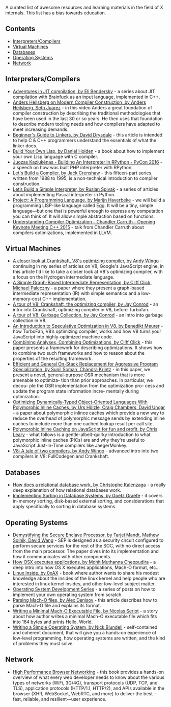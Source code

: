 A curated list of awesome resources and learning materials in the field of X internals.
This list has a bias towards education.

## Contents

- [Interpreters/Compilers](#interpreters-compilers)
- [Virtual Machines](#virtual-machines)
- [Databases](#databases)
- [Operating Systems](#operating-systems)
- [Network](#network)

## Interpreters/Compilers

- [Adventures in JIT compilation, by Eli Bendersky](https://eli.thegreenplace.net/2017/adventures-in-jit-compilation-part-1-an-interpreter/) - a series about JIT compilation with Brainfuck as an input language, implemented in C++.
- [Anders Hejlsberg on Modern Compiler Construction, by Anders Hejlsberg, Seth Juarez](https://channel9.msdn.com/Blogs/Seth-Juarez/Anders-Hejlsberg-on-Modern-Compiler-Construction) - in this video Anders a great foundation of compiler construction by describing the traditional methodologies that have been used in the last 30 or so years. He then uses that foundation to describe modern tooling needs and how compilers have adapted to meet increasing demands.
- [Beginner's Guide to Linkers, by David Drysdale](http://www.lurklurk.org/linkers/linkers.html) - this article is intended to help C & C++ programmers understand the essentials of what the linker does.
- [Build Your Own Lisp, by Daniel Holden](http://www.buildyourownlisp.com/contents) - a book about how to implement your own Lisp language with C compiler.
- [Juozas Kaziukėnas - Building An Interpreter In RPython - PyCon 2016](https://www.youtube.com/watch?v=9tDpjzPLvNY) - a speech on how was built PHP interpreter with RPython.
- [Let's Build a Compiler, by Jack Crenshaw](https://compilers.iecc.com/crenshaw/) - this fifteen-part series, written from 1988 to 1995, is a non-technical introduction to compiler construction.
- [Let’s Build a Simple Interpreter, by Ruslan Spivak](https://ruslanspivak.com/lsbasi-part1/) - a series of articles about implementing Pascal interpreter in Python.
- [Project: A Programming Language, by Marijn Haverbeke](http://eloquentjavascript.net/12_language.html) - we will build a programming LISP-like language called Egg. It will be a tiny, simple language—but one that is powerful enough to express any computation you can think of. It will allow simple abstraction based on functions.
- [Understanding Compiler Optimization - Chandler Carruth - Opening Keynote Meeting C++ 2015](https://www.youtube.com/watch?v=FnGCDLhaxKU) - talk from Chandler Carruth about compilers optimizations, implemented in LLVM.

## Virtual Machines

- [A closer look at Crankshaft, V8's optimizing compiler, by Andy Wingo](https://wingolog.org/archives/2011/08/02/a-closer-look-at-crankshaft-v8s-optimizing-compiler) - continuing in my series of articles on V8, Google's JavaScript engine, in this article I'd like to take a closer look at V8's optimizing compiler, with a focus on the Hydrogen intermediate language.
- [A Simple Graph-Based Intermediate Representation, by Cliff Click, Michael Paleczny](http://www.oracle.com/technetwork/java/javase/tech/c2-ir95-150110.pdf) - a paper where they present a graph-based intermediate representation (IR) with simple semantics and a low-memory-cost C++ implementation.
- [A tour of V8: Crankshaft, the optimizing compiler, by Jay Conrod](http://jayconrod.com/posts/54/a-tour-of-v8-crankshaft-the-optimizing-compiler) - an intro into Crankshaft, optimizing compiler in V8, before Turbofan.
- [A tour of V8: Garbage Collection, by Jay Conrod](http://jayconrod.com/posts/55/a-tour-of-v8-garbage-collection) - an intro into garbage collection in V8.
- [An Introduction to Speculative Optimization in V8, by Benedikt Meurer](http://benediktmeurer.de/2017/12/13/an-introduction-to-speculative-optimization-in-v8/) - how TurboFan, V8’s optimizing compiler, works and how V8 turns your JavaScript into highly-optimized machine code.
- [Combining Analyses, Combining Optimizations, by Cliff Click](https://www.researchgate.net/publication/2394127_Combining_Analyses_Combining_Optimizations) - this paper presents a framework for describing optimizations. It shows how to combine two such frameworks and how to reason about the properties of the resulting framework.
- [Efficient and General On-Stack Replacement for Aggressive Program Specialization, by Sunil Soman, Chandra Krintz](https://www.cs.ucsb.edu/%7Eckrintz/papers/osr.pdf) - in this paper, we present a novel, general-purpose OSR mechanism that is more amenable to optimiza- tion than prior approaches. In particular, we decou- ple the OSR implementation from the optimization pro- cess and update the program state information incre- mentally during optimization.
- [Optimizing Dynamically-Typed Object-Oriented Languages With Polymorphic Inline Caches, by Urs Hölzle, Craig Chambers, David Ungar](http://hoelzle.org/publications/ecoop91.pdf) - a paper about polymorphic inlince caches which provide a new way to reduce the overhead of polymorphic message sends by extending inline caches to include more than one cached lookup result per call site.
- [Polymorphic Inline Caching on JavaScript for fun and profit, by Chris Leary](http://blog.cdleary.com/2010/09/picing-on-javascript-for-fun-and-profit) - what follows is a gentle-albeit-quirky introduction to what polymorphic inline caches (PICs) are and why they're useful to JavaScript Just-In-Time compilers like JaegerMonkey.
- [V8: A tale of two compilers, by Andy Wingo](https://wingolog.org/archives/2011/07/05/v8-a-tale-of-two-compilers) - advanced intro into two compilers in V8: FullCodegen and Crankshaft.

## Databases

- [How does a relational database work, by Christophe Kalenzaga](http://coding-geek.com/how-databases-work/) - a really deep explanation of how relational databases work.
- [Implementing Sorting in Database Systems, by Goetz Graefe](http://wwwlgis.informatik.uni-kl.de/archiv/wwwdvs.informatik.uni-kl.de/courses/DBSREAL/SS2005/Vorlesungsunterlagen/Implementing_Sorting.pdf) - it covers in-memory sorting, disk-based external sorting, and considerations that apply specifically to sorting in database systems.

## Operating Systems

- [Demystifying the Secure Enclave Processor, by Tarjei Mandt, Mathew Solnik, David Wang](http://mista.nu/research/sep-paper.pdf) - SEP is designed as a security circuit configured to perform secure services for the rest of the SOC, with no direct access from the main processor. The paper dives into its implementation and how it commnunicates with other components.
- [How OSX executes applications, by Mohit Muthanna Cheppudira](http://0xfe.blogspot.de/2006/03/how-os-x-executes-applications.html) - a deep intro into how OS X executes applications, Mach-O format, etc...
- [Linux Inside, by 0xAX](https://0xax.gitbooks.io/linux-insides/) - book where author wants to share his modest knowledge about the insides of the linux kernel and help people who are interested in linux kernel insides, and other low-level subject matter.
- [Operating System Development Series](http://www.brokenthorn.com/Resources/OSDevIndex.html) - a series of posts on how to implement your own operating system from scratch.
- [Parsing Mach-O files, by Alex Denisov](https://lowlevelbits.org/parsing-mach-o-files/) - this article describes how to parse Mach-O file and explains its format.
- [Writing a Minimal Mach-O Executable File, by Nicolas Seriot](http://seriot.ch/hello_macho.php) - a story about how author writes a minimal Mach-O executable file which fits into 164 bytes and prints Hello, World.
- [Writing a Simple Operating System, by Nick Blundell](http://www.cs.bham.ac.uk/%7Eexr/lectures/opsys/10_11/lectures/os-dev.pdf) - self-contained and coherent document, that will give you a hands-on experience of low-level programming, how operating systems are written, and the kind of problems they must solve.

## Network

- [High Performance Browser Networking](https://hpbn.co) - this book provides a hands-on overview of what every web developer needs to know about the various types of networks (WiFi, 3G/4G), transport protocols (UDP, TCP, and TLS), application protocols (HTTP/1.1, HTTP/2), and APIs available in the browser (XHR, WebSocket, WebRTC, and more) to deliver the best—fast, reliable, and resilient—user experience.
